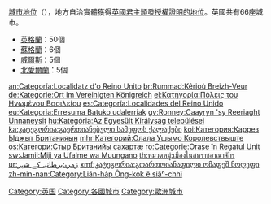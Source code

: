 [城市地位](../Page/英國城市地位.md "wikilink")（），地方自治實體獲得[英國君主頒發授權證明的地位](https://zh.wikipedia.org/wiki/英國君主 "wikilink")。英國共有66座城市。

  - [英格蘭](https://zh.wikipedia.org/wiki/英格蘭 "wikilink")：50個
  - [蘇格蘭](../Page/蘇格蘭.md "wikilink")：6個
  - [威爾斯](https://zh.wikipedia.org/wiki/威爾斯 "wikilink")：5個
  - [北愛爾蘭](https://zh.wikipedia.org/wiki/北愛爾蘭 "wikilink")：5個

[an:Categoría:Localidatz d'o Reino
Unito](https://zh.wikipedia.org/wiki/an:Categoría:Localidatz_d'o_Reino_Unito "wikilink")
[br:Rummad:Kêrioù
Breizh-Veur](https://zh.wikipedia.org/wiki/br:Rummad:Kêrioù_Breizh-Veur "wikilink")
[de:Kategorie:Ort im Vereinigten
Königreich](https://zh.wikipedia.org/wiki/de:Kategorie:Ort_im_Vereinigten_Königreich "wikilink")
[el:Κατηγορία:Πόλεις του Ηνωμένου
Βασιλείου](https://zh.wikipedia.org/wiki/el:Κατηγορία:Πόλεις_του_Ηνωμένου_Βασιλείου "wikilink")
[es:Categoría:Localidades del Reino
Unido](https://zh.wikipedia.org/wiki/es:Categoría:Localidades_del_Reino_Unido "wikilink")
[eu:Kategoria:Erresuma Batuko
udalerriak](https://zh.wikipedia.org/wiki/eu:Kategoria:Erresuma_Batuko_udalerriak "wikilink")
[gv:Ronney:Caayryn 'sy Reeriaght
Unnaneysit](https://zh.wikipedia.org/wiki/gv:Ronney:Caayryn_'sy_Reeriaght_Unnaneysit "wikilink")
[hu:Kategória:Az Egyesült Királyság
települései](https://zh.wikipedia.org/wiki/hu:Kategória:Az_Egyesült_Királyság_települései "wikilink")
[ka:კატეგორია:გაერთიანებული სამეფოს
ქალაქები](https://zh.wikipedia.org/wiki/ka:კატეგორია:გაერთიანებული_სამეფოს_ქალაქები "wikilink")
[koi:Категория:Каррез Ыджыт
Британияын](https://zh.wikipedia.org/wiki/koi:Категория:Каррез_Ыджыт_Британияын "wikilink")
[mhr:Категорий:Олала Ушымо
Королевствыште](https://zh.wikipedia.org/wiki/mhr:Категорий:Олала_Ушымо_Королевствыште "wikilink")
[os:Категори:Стыр Британийы
сахартæ](https://zh.wikipedia.org/wiki/os:Категори:Стыр_Британийы_сахартæ "wikilink")
[ro:Categorie:Orașe în Regatul
Unit](https://zh.wikipedia.org/wiki/ro:Categorie:Orașe_în_Regatul_Unit "wikilink")
[sw:Jamii:Miji ya Ufalme wa
Muungano](https://zh.wikipedia.org/wiki/sw:Jamii:Miji_ya_Ufalme_wa_Muungano "wikilink")
[th:หมวดหมู่:เมืองในสหราชอาณาจักร](https://zh.wikipedia.org/wiki/th:หมวดหมู่:เมืองในสหราชอาณาจักร "wikilink")
[ur:زمرہ:برطانیہ کے
شہر](https://zh.wikipedia.org/wiki/ur:زمرہ:برطانیہ_کے_شہر "wikilink")
[xmf:კატეგორია:გოართოიანაფილი ომაფეშ
ნოღეფი](https://zh.wikipedia.org/wiki/xmf:კატეგორია:გოართოიანაფილი_ომაფეშ_ნოღეფი "wikilink")
[zh-min-nan:Category:Liân-ha̍p Ông-kok ê
siâⁿ-chhī](https://zh.wikipedia.org/wiki/zh-min-nan:Category:Liân-ha̍p_Ông-kok_ê_siâⁿ-chhī "wikilink")

[Category:英国](https://zh.wikipedia.org/wiki/Category:英国 "wikilink")
[Category:各國城市](https://zh.wikipedia.org/wiki/Category:各國城市 "wikilink")
[Category:歐洲城市](https://zh.wikipedia.org/wiki/Category:歐洲城市 "wikilink")